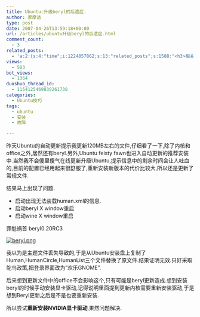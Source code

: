 ```yaml
---
title: Ubuntu:升级beryl的后遗症.
author: 摩摩诘
type: post
date: 2007-04-26T13:59:18+00:00
url: /articles/ubuntu升级beryl的后遗症.html
comment_count:
  - 3
related_posts:
  - 'a:2:{s:4:"time";i:1224857862;s:13:"related_posts";s:1588:"<h3>相关日志</h3><ul class="related_post"><li><a href="http://www.digglife.cn/articles/how-to-install-kde40-in-ubuntu.html" title="如何在Ubuntu 7.10下安装KDE 4.0">如何在Ubuntu 7.10下安装KDE 4.0</a></li><li><a href="http://www.digglife.cn/articles/install-compiz-fusion-and-trouble-shooting-part2-2.html" title="Ubuntu Compiz Fusion安装和常见问题解决 Part.2">Ubuntu Compiz Fusion安装和常见问题解决 Part.2</a></li><li><a href="http://www.digglife.cn/articles/install-compiz-fusion-and-trouble-shooting-part1-2.html" title="Ubuntu Compiz Fusion安装和常见问题解决 Part.1">Ubuntu Compiz Fusion安装和常见问题解决 Part.1</a></li><li><a href="http://www.digglife.cn/articles/run-every-windows-app-on-ubuntu.html" title="利用VMware在Ubuntu下使用已有的Windows软件.">利用VMware在Ubuntu下使用已有的Windows软件.</a></li><li><a href="http://www.digglife.cn/articles/how-to-install-software-in-ubuntu.html" title="Ubuntu技巧:Ubuntu软件安装方法完全指南">Ubuntu技巧:Ubuntu软件安装方法完全指南</a></li><li><a href="http://www.digglife.cn/articles/ubuntu%e6%9c%80%e7%ae%80%e5%8d%95%e7%9a%84ubuntu%e5%ae%89%e8%a3%85%e5%b7%a5%e5%85%b7wubiwindows-xp.html" title="Ubuntu:最简单的Ubuntu安装工具:Wubi(Windows XP)">Ubuntu:最简单的Ubuntu安装工具:Wubi(Windows XP)</a></li><li><a href="http://www.digglife.cn/articles/%e5%9c%a8linux%e4%b8%8b%e4%bd%bf%e7%94%a8beryl%e5%ae%9e%e7%8e%b0vista%e6%95%88%e6%9e%9c.html" title="ubuntu 6.10 edgy beryl安装日志">ubuntu 6.10 edgy beryl安装日志</a></li></ul>";}'
views:
  - 503
bot_views:
  - 1364
duoshuo_thread_id:
  - 1154125469839261738
categories:
  - Ubuntu技巧
tags:
  - ubuntu
  - 安装
  - 故障

---
```

昨天Ubuntu的自动更新提示我更新120MB左右的文件,仔细看了一下,除了内核和office之外,居然还有beryl.另外,Ubuntu feisty fawn也进入自动更新的推荐安装中.当然我不会傻里傻气在线更新升级Ubuntu,提示信息中的剩余时间会让人吐血的,目前的配置已经用起来很舒服了,重新安装新版本的代价比较大,所以还是更新了常规文件.

结果马上出现了问题.

  * 启动出现无法装载human.xml的信息.
  * 启动beryl X window重启
  * 启动wine X window重启

罪魁祸首 beryl0.20RC3

[![beryl.png][1]][2]

我以为是主题文件丢失导致的,于是从Ubuntu安装盘上复制了Human,HumanCircle,HumanList三个文件替换了原文件.结果证明无效.只好采取鸵鸟政策,把登录界面改为&#8221;欢乐GNOME&#8221;.

后来想到更新文件中的office不会影响这个,只有可能是beryl更新造成.想到安装beryl的时候手动安装显卡驱动,记得说明里面提到更新内核需要重新安装驱动,于是想到Beryl更新之后是不是也要重新安装.

所以尝试**重新安装NVIDIA显卡驱动**,果然问题解决.

 [1]: https://www.digglife.net/wp-content/uploads/3/379/2007/04/beryl.thumbnail.png
 [2]: https://www.digglife.net/wp-content/uploads/3/379/2007/04/beryl.png "beryl.png"
